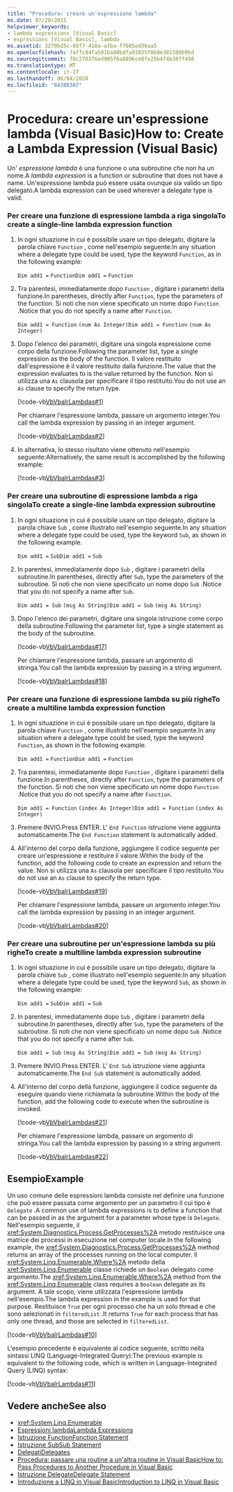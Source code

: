 ```yaml
---
title: "Procedura: creare un'espressione lambda"
ms.date: 07/20/2015
helpviewer_keywords:
- lambda expressions [Visual Basic]
- expressions [Visual Basic], lambda
ms.assetid: 3279bd5c-80f7-410a-a7ba-f7085ed36aa5
ms.openlocfilehash: 7affc84fa501ba98bdfa93835f0b0e381580b9bd
ms.sourcegitcommit: f8c270376ed905f6a8896ce0fe25b4f4b38ff498
ms.translationtype: MT
ms.contentlocale: it-IT
ms.lasthandoff: 06/04/2020
ms.locfileid: "84388387"
---
```

# <a name="how-to-create-a-lambda-expression-visual-basic"></a><span data-ttu-id="c68b0-102">Procedura: creare un'espressione lambda (Visual Basic)</span><span class="sxs-lookup"><span data-stu-id="c68b0-102">How to: Create a Lambda Expression (Visual Basic)</span></span>
<span data-ttu-id="c68b0-103">Un' *espressione lambda* è una funzione o una subroutine che non ha un nome.</span><span class="sxs-lookup"><span data-stu-id="c68b0-103">A *lambda expression* is a function or subroutine that does not have a name.</span></span> <span data-ttu-id="c68b0-104">Un'espressione lambda può essere usata ovunque sia valido un tipo delegato.</span><span class="sxs-lookup"><span data-stu-id="c68b0-104">A lambda expression can be used wherever a delegate type is valid.</span></span>  
  
### <a name="to-create-a-single-line-lambda-expression-function"></a><span data-ttu-id="c68b0-105">Per creare una funzione di espressione lambda a riga singola</span><span class="sxs-lookup"><span data-stu-id="c68b0-105">To create a single-line lambda expression function</span></span>  
  
1. <span data-ttu-id="c68b0-106">In ogni situazione in cui è possibile usare un tipo delegato, digitare la parola chiave `Function` , come nell'esempio seguente:</span><span class="sxs-lookup"><span data-stu-id="c68b0-106">In any situation where a delegate type could be used, type the keyword `Function`, as in the following example:</span></span>  
  
     <span data-ttu-id="c68b0-107">`Dim add1 =`   `Function`</span><span class="sxs-lookup"><span data-stu-id="c68b0-107">`Dim add1 =`   `Function`</span></span>  
  
2. <span data-ttu-id="c68b0-108">Tra parentesi, immediatamente dopo `Function` , digitare i parametri della funzione.</span><span class="sxs-lookup"><span data-stu-id="c68b0-108">In parentheses, directly after `Function`, type the parameters of the function.</span></span> <span data-ttu-id="c68b0-109">Si noti che non viene specificato un nome dopo `Function` .</span><span class="sxs-lookup"><span data-stu-id="c68b0-109">Notice that you do not specify a name after `Function`.</span></span>  
  
     <span data-ttu-id="c68b0-110">`Dim add1 = Function`   `(num As Integer)`</span><span class="sxs-lookup"><span data-stu-id="c68b0-110">`Dim add1 = Function`   `(num As Integer)`</span></span>  
  
3. <span data-ttu-id="c68b0-111">Dopo l'elenco dei parametri, digitare una singola espressione come corpo della funzione.</span><span class="sxs-lookup"><span data-stu-id="c68b0-111">Following the parameter list, type a single expression as the body of the function.</span></span> <span data-ttu-id="c68b0-112">Il valore restituito dall'espressione è il valore restituito dalla funzione.</span><span class="sxs-lookup"><span data-stu-id="c68b0-112">The value that the expression evaluates to is the value returned by the function.</span></span> <span data-ttu-id="c68b0-113">Non si utilizza una `As` clausola per specificare il tipo restituito.</span><span class="sxs-lookup"><span data-stu-id="c68b0-113">You do not use an `As` clause to specify the return type.</span></span>  
  
     [!code-vb[VbVbalrLambdas#1](~/samples/snippets/visualbasic/VS_Snippets_VBCSharp/VbVbalrLambdas/VB/Class1.vb#1)]  
  
     <span data-ttu-id="c68b0-114">Per chiamare l'espressione lambda, passare un argomento integer.</span><span class="sxs-lookup"><span data-stu-id="c68b0-114">You call the lambda expression by passing in an integer argument.</span></span>  
  
     [!code-vb[VbVbalrLambdas#2](~/samples/snippets/visualbasic/VS_Snippets_VBCSharp/VbVbalrLambdas/VB/Class1.vb#2)]  
  
4. <span data-ttu-id="c68b0-115">In alternativa, lo stesso risultato viene ottenuto nell'esempio seguente:</span><span class="sxs-lookup"><span data-stu-id="c68b0-115">Alternatively, the same result is accomplished by the following example:</span></span>  
  
     [!code-vb[VbVbalrLambdas#3](~/samples/snippets/visualbasic/VS_Snippets_VBCSharp/VbVbalrLambdas/VB/Class1.vb#3)]  
  
### <a name="to-create-a-single-line-lambda-expression-subroutine"></a><span data-ttu-id="c68b0-116">Per creare una subroutine di espressione lambda a riga singola</span><span class="sxs-lookup"><span data-stu-id="c68b0-116">To create a single-line lambda expression subroutine</span></span>  
  
1. <span data-ttu-id="c68b0-117">In ogni situazione in cui è possibile usare un tipo delegato, digitare la parola chiave `Sub` , come illustrato nell'esempio seguente.</span><span class="sxs-lookup"><span data-stu-id="c68b0-117">In any situation where a delegate type could be used, type the keyword `Sub`, as shown in the following example.</span></span>  
  
     <span data-ttu-id="c68b0-118">`Dim add1 =`   `Sub`</span><span class="sxs-lookup"><span data-stu-id="c68b0-118">`Dim add1 =`   `Sub`</span></span>  
  
2. <span data-ttu-id="c68b0-119">In parentesi, immediatamente dopo `Sub` , digitare i parametri della subroutine.</span><span class="sxs-lookup"><span data-stu-id="c68b0-119">In parentheses, directly after `Sub`, type the parameters of the subroutine.</span></span> <span data-ttu-id="c68b0-120">Si noti che non viene specificato un nome dopo `Sub` .</span><span class="sxs-lookup"><span data-stu-id="c68b0-120">Notice that you do not specify a name after `Sub`.</span></span>  
  
     <span data-ttu-id="c68b0-121">`Dim add1 = Sub`   `(msg As String)`</span><span class="sxs-lookup"><span data-stu-id="c68b0-121">`Dim add1 = Sub`   `(msg As String)`</span></span>  
  
3. <span data-ttu-id="c68b0-122">Dopo l'elenco dei parametri, digitare una singola istruzione come corpo della subroutine.</span><span class="sxs-lookup"><span data-stu-id="c68b0-122">Following the parameter list, type a single statement as the body of the subroutine.</span></span>  
  
     [!code-vb[VbVbalrLambdas#17](~/samples/snippets/visualbasic/VS_Snippets_VBCSharp/VbVbalrLambdas/VB/Class1.vb#17)]  
  
     <span data-ttu-id="c68b0-123">Per chiamare l'espressione lambda, passare un argomento di stringa.</span><span class="sxs-lookup"><span data-stu-id="c68b0-123">You call the lambda expression by passing in a string argument.</span></span>  
  
     [!code-vb[VbVbalrLambdas#18](~/samples/snippets/visualbasic/VS_Snippets_VBCSharp/VbVbalrLambdas/VB/Class1.vb#18)]  
  
### <a name="to-create-a-multiline-lambda-expression-function"></a><span data-ttu-id="c68b0-124">Per creare una funzione di espressione lambda su più righe</span><span class="sxs-lookup"><span data-stu-id="c68b0-124">To create a multiline lambda expression function</span></span>  
  
1. <span data-ttu-id="c68b0-125">In ogni situazione in cui è possibile usare un tipo delegato, digitare la parola chiave `Function` , come illustrato nell'esempio seguente.</span><span class="sxs-lookup"><span data-stu-id="c68b0-125">In any situation where a delegate type could be used, type the keyword `Function`, as shown in the following example.</span></span>  
  
     <span data-ttu-id="c68b0-126">`Dim add1 =`   `Function`</span><span class="sxs-lookup"><span data-stu-id="c68b0-126">`Dim add1 =`   `Function`</span></span>  
  
2. <span data-ttu-id="c68b0-127">Tra parentesi, immediatamente dopo `Function` , digitare i parametri della funzione.</span><span class="sxs-lookup"><span data-stu-id="c68b0-127">In parentheses, directly after `Function`, type the parameters of the function.</span></span> <span data-ttu-id="c68b0-128">Si noti che non viene specificato un nome dopo `Function` .</span><span class="sxs-lookup"><span data-stu-id="c68b0-128">Notice that you do not specify a name after `Function`.</span></span>  
  
     <span data-ttu-id="c68b0-129">`Dim add1 = Function`   `(index As Integer)`</span><span class="sxs-lookup"><span data-stu-id="c68b0-129">`Dim add1 = Function`   `(index As Integer)`</span></span>  
  
3. <span data-ttu-id="c68b0-130">Premere INVIO.</span><span class="sxs-lookup"><span data-stu-id="c68b0-130">Press ENTER.</span></span> <span data-ttu-id="c68b0-131">L' `End Function` istruzione viene aggiunta automaticamente.</span><span class="sxs-lookup"><span data-stu-id="c68b0-131">The `End Function` statement is automatically added.</span></span>  
  
4. <span data-ttu-id="c68b0-132">All'interno del corpo della funzione, aggiungere il codice seguente per creare un'espressione e restituire il valore.</span><span class="sxs-lookup"><span data-stu-id="c68b0-132">Within the body of the function, add the following code to create an expression and return the value.</span></span> <span data-ttu-id="c68b0-133">Non si utilizza una `As` clausola per specificare il tipo restituito.</span><span class="sxs-lookup"><span data-stu-id="c68b0-133">You do not use an `As` clause to specify the return type.</span></span>  
  
     [!code-vb[VbVbalrLambdas#19](~/samples/snippets/visualbasic/VS_Snippets_VBCSharp/VbVbalrLambdas/VB/Class1.vb#19)]  
  
     <span data-ttu-id="c68b0-134">Per chiamare l'espressione lambda, passare un argomento integer.</span><span class="sxs-lookup"><span data-stu-id="c68b0-134">You call the lambda expression by passing in an integer argument.</span></span>  
  
     [!code-vb[VbVbalrLambdas#20](~/samples/snippets/visualbasic/VS_Snippets_VBCSharp/VbVbalrLambdas/VB/Class1.vb#20)]  
  
### <a name="to-create-a-multiline-lambda-expression-subroutine"></a><span data-ttu-id="c68b0-135">Per creare una subroutine per un'espressione lambda su più righe</span><span class="sxs-lookup"><span data-stu-id="c68b0-135">To create a multiline lambda expression subroutine</span></span>  
  
1. <span data-ttu-id="c68b0-136">In ogni situazione in cui è possibile usare un tipo delegato, digitare la parola chiave `Sub` , come illustrato nell'esempio seguente:</span><span class="sxs-lookup"><span data-stu-id="c68b0-136">In any situation where a delegate type could be used, type the keyword `Sub`, as shown in the following example:</span></span>  
  
     <span data-ttu-id="c68b0-137">`Dim add1 =`   `Sub`</span><span class="sxs-lookup"><span data-stu-id="c68b0-137">`Dim add1 =`   `Sub`</span></span>  
  
2. <span data-ttu-id="c68b0-138">In parentesi, immediatamente dopo `Sub` , digitare i parametri della subroutine.</span><span class="sxs-lookup"><span data-stu-id="c68b0-138">In parentheses, directly after `Sub`, type the parameters of the subroutine.</span></span> <span data-ttu-id="c68b0-139">Si noti che non viene specificato un nome dopo `Sub` .</span><span class="sxs-lookup"><span data-stu-id="c68b0-139">Notice that you do not specify a name after `Sub`.</span></span>  
  
     <span data-ttu-id="c68b0-140">`Dim add1 = Sub`  `(msg As String)`</span><span class="sxs-lookup"><span data-stu-id="c68b0-140">`Dim add1 = Sub`  `(msg As String)`</span></span>  
  
3. <span data-ttu-id="c68b0-141">Premere INVIO.</span><span class="sxs-lookup"><span data-stu-id="c68b0-141">Press ENTER.</span></span> <span data-ttu-id="c68b0-142">L' `End Sub` istruzione viene aggiunta automaticamente.</span><span class="sxs-lookup"><span data-stu-id="c68b0-142">The `End Sub` statement is automatically added.</span></span>  
  
4. <span data-ttu-id="c68b0-143">All'interno del corpo della funzione, aggiungere il codice seguente da eseguire quando viene richiamata la subroutine.</span><span class="sxs-lookup"><span data-stu-id="c68b0-143">Within the body of the function, add the following code to execute when the subroutine is invoked.</span></span>  
  
     [!code-vb[VbVbalrLambdas#21](~/samples/snippets/visualbasic/VS_Snippets_VBCSharp/VbVbalrLambdas/VB/Class1.vb#21)]  
  
     <span data-ttu-id="c68b0-144">Per chiamare l'espressione lambda, passare un argomento di stringa.</span><span class="sxs-lookup"><span data-stu-id="c68b0-144">You call the lambda expression by passing in a string argument.</span></span>  
  
     [!code-vb[VbVbalrLambdas#22](~/samples/snippets/visualbasic/VS_Snippets_VBCSharp/VbVbalrLambdas/VB/Class1.vb#22)]  
  
## <a name="example"></a><span data-ttu-id="c68b0-145">Esempio</span><span class="sxs-lookup"><span data-stu-id="c68b0-145">Example</span></span>  
 <span data-ttu-id="c68b0-146">Un uso comune delle espressioni lambda consiste nel definire una funzione che può essere passata come argomento per un parametro il cui tipo è `Delegate` .</span><span class="sxs-lookup"><span data-stu-id="c68b0-146">A common use of lambda expressions is to define a function that can be passed in as the argument for a parameter whose type is `Delegate`.</span></span> <span data-ttu-id="c68b0-147">Nell'esempio seguente, il <xref:System.Diagnostics.Process.GetProcesses%2A> metodo restituisce una matrice dei processi in esecuzione nel computer locale.</span><span class="sxs-lookup"><span data-stu-id="c68b0-147">In the following example, the <xref:System.Diagnostics.Process.GetProcesses%2A> method returns an array of the processes running on the local computer.</span></span> <span data-ttu-id="c68b0-148">Il <xref:System.Linq.Enumerable.Where%2A> metodo della <xref:System.Linq.Enumerable> classe richiede un `Boolean` delegato come argomento.</span><span class="sxs-lookup"><span data-stu-id="c68b0-148">The <xref:System.Linq.Enumerable.Where%2A> method from the <xref:System.Linq.Enumerable> class requires a `Boolean` delegate as its argument.</span></span> <span data-ttu-id="c68b0-149">A tale scopo, viene utilizzata l'espressione lambda nell'esempio.</span><span class="sxs-lookup"><span data-stu-id="c68b0-149">The lambda expression in the example is used for that purpose.</span></span> <span data-ttu-id="c68b0-150">Restituisce `True` per ogni processo che ha un solo thread e che sono selezionati in `filteredList` .</span><span class="sxs-lookup"><span data-stu-id="c68b0-150">It returns `True` for each process that has only one thread, and those are selected in `filteredList`.</span></span>  
  
 [!code-vb[VbVbalrLambdas#10](~/samples/snippets/visualbasic/VS_Snippets_VBCSharp/VbVbalrLambdas/VB/Class4.vb#10)]  
  
 <span data-ttu-id="c68b0-151">L'esempio precedente è equivalente al codice seguente, scritto nella sintassi LINQ (Language-Integrated Query):</span><span class="sxs-lookup"><span data-stu-id="c68b0-151">The previous example is equivalent to the following code, which is written in Language-Integrated Query (LINQ) syntax:</span></span>  
  
 [!code-vb[VbVbalrLambdas#11](~/samples/snippets/visualbasic/VS_Snippets_VBCSharp/VbVbalrLambdas/VB/Class5.vb#11)]  
  
## <a name="see-also"></a><span data-ttu-id="c68b0-152">Vedere anche</span><span class="sxs-lookup"><span data-stu-id="c68b0-152">See also</span></span>

- <xref:System.Linq.Enumerable>
- [<span data-ttu-id="c68b0-153">Espressioni lambda</span><span class="sxs-lookup"><span data-stu-id="c68b0-153">Lambda Expressions</span></span>](./lambda-expressions.md)
- [<span data-ttu-id="c68b0-154">Istruzione Function</span><span class="sxs-lookup"><span data-stu-id="c68b0-154">Function Statement</span></span>](../../../language-reference/statements/function-statement.md)
- [<span data-ttu-id="c68b0-155">Istruzione Sub</span><span class="sxs-lookup"><span data-stu-id="c68b0-155">Sub Statement</span></span>](../../../language-reference/statements/sub-statement.md)
- [<span data-ttu-id="c68b0-156">Delegati</span><span class="sxs-lookup"><span data-stu-id="c68b0-156">Delegates</span></span>](../delegates/index.md)
- [<span data-ttu-id="c68b0-157">Procedura: passare una routine a un'altra routine in Visual Basic</span><span class="sxs-lookup"><span data-stu-id="c68b0-157">How to: Pass Procedures to Another Procedure in Visual Basic</span></span>](../delegates/how-to-pass-procedures-to-another-procedure.md)
- [<span data-ttu-id="c68b0-158">Istruzione Delegate</span><span class="sxs-lookup"><span data-stu-id="c68b0-158">Delegate Statement</span></span>](../../../language-reference/statements/delegate-statement.md)
- [<span data-ttu-id="c68b0-159">Introduzione a LINQ in Visual Basic</span><span class="sxs-lookup"><span data-stu-id="c68b0-159">Introduction to LINQ in Visual Basic</span></span>](../linq/introduction-to-linq.md)

